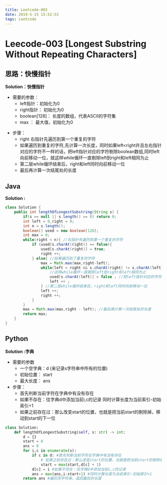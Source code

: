 ```yaml
---
title: Leetcode-003
date: 2019-5-15 15:52:53
tags: Leetcode
---
```


# Leecode-003 [Longest Substring Without Repeating Characters]

## 思路：快慢指针

**Solution：快慢指针**

- 需要的参数：
  - left指针：初始化为0
  - right指针： 初始化为0
  - boolean[128]： 长度的数组，代表ASCII的字符集
  - max ： 最大值，初始化为0

<!--more-->

- 步骤：
  - right 右指针先遍历到第一个重复的字符
  - 如果遍历到重复的字符,先计算一次长度，同时如果left<right并且左右指针对应的字符不一样的话，把left指针对应的字符剔除boolean数组,同时left向前移动一位，就这样while循环一直剔除left到right和left相同为止
  - 第二层while循环结束后，right和left同时向前移动一位
  - 最后再计算一次结尾处的长度

## Java

**Solution :**

```java
class Solution {
    public int lengthOfLongestSubstring(String s) {
        if(s == null || s.length() == 0) return 0;
        int left = 0,right = 0;
        int n = s.length();
        boolean[] used = new boolean[128];
        int max = 0;
        while(right < n){ //右指针先遍历到第一个重复的字符
            if (used[s.charAt(right)] == false){
                used[s.charAt(right)] = true;
                right ++;
            } else{ //如果遍历到了重复的字符
                max = Math.max(max,right-left);
                while(left < right && s.charAt(right) != s.charAt(left)){
                    //这样while循环一直剔除left到right和left相同为止
                    used[s.charAt(left)] = false ; //把left指针对应的字符剔除boolean数组
                    left ++ ;
                } //第二层while循环结束后，right和left同时向前移动一位
                left ++;
                right ++;
            }
        }
        max = Math.max(max,right - left); //最后再计算一次结尾处的长度
        return max;
    }
}
```



## Python 

**Solution :字典**

- 需要的参数
  - 一个空字典：d   (来记录s字符串中所有的位置)
  - 初始位置： start
  - 最大长度： ans
- 步骤：
  - 首先判断当前字符在字典中有没有存在
  - 如果不存在：往字典d中添加当前i,c的记录  同时计算长度为当前索引-初始索引+1
  - 如果之前存在过：那么改变start的位置，也就是把当前start的剔除掉，移动到start的下一位

```python
class Solution:
    def lengthOfLongestSubstring(self, s: str) -> int:
        d = {}
        start = 0
        ans = 0
        for i,c in enumerate(s):
            if c in d: #首先判断当前字符在字典中有没有存在
                # 如果之前存在过：那么改变start的位置，也就是把当前start的剔除掉，移动到start的下一位
                start = max(start,d[c] + 1) 
            d[c] = i #如果不存在：往字典d中添加当前i,c的记录  
            ans = max(ans,i-start+1) #同时计算长度为当前索引-初始索引+1
        return ans #遍历完字符串，返回最后的长度
```



